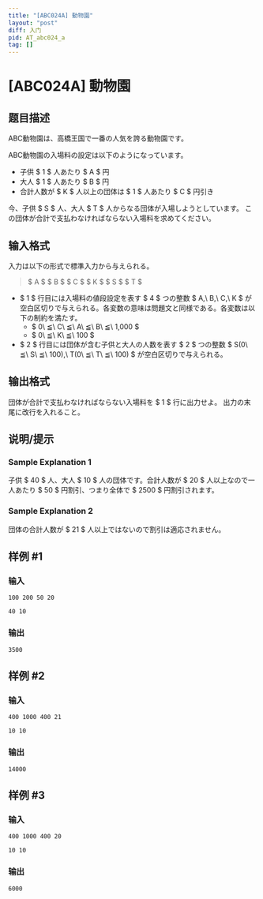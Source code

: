 ```yaml
---
title: "[ABC024A] 動物園"
layout: "post"
diff: 入门
pid: AT_abc024_a
tag: []
---
```


# [ABC024A] 動物園

## 题目描述

[problemUrl]: https://atcoder.jp/contests/abc024/tasks/abc024_a

ABC動物園は、高橋王国で一番の人気を誇る動物園です。

ABC動物園の入場料の設定は以下のようになっています。

- 子供 $ 1 $ 人あたり $ A $ 円
- 大人 $ 1 $ 人あたり $ B $ 円
- 合計人数が $ K $ 人以上の団体は $ 1 $ 人あたり $ C $ 円引き

今、子供 $ S $ 人、大人 $ T $ 人からなる団体が入場しようとしています。 この団体が合計で支払わなければならない入場料を求めてください。

## 输入格式

入力は以下の形式で標準入力から与えられる。

> $ A $ $ B $ $ C $ $ K $ $ S $ $ T $

- $ 1 $ 行目には入場料の値段設定を表す $ 4 $ つの整数 $ A,\ B,\ C,\ K $ が空白区切りで与えられる。各変数の意味は問題文と同様である。各変数は以下の制約を満たす。 
  - $ 0\ ≦\ C\ ≦\ A\ ≦\ B\ ≦\ 1,000 $
  - $ 0\ ≦\ K\ ≦\ 100 $
- $ 2 $ 行目には団体が含む子供と大人の人数を表す $ 2 $ つの整数 $ S(0\ ≦\ S\ ≦\ 100),\ T(0\ ≦\ T\ ≦\ 100) $ が空白区切りで与えられる。

## 输出格式

団体が合計で支払わなければならない入場料を $ 1 $ 行に出力せよ。 出力の末尾に改行を入れること。

## 说明/提示

### Sample Explanation 1

子供 $ 40 $ 人、大人 $ 10 $ 人の団体です。合計人数が $ 20 $ 人以上なので一人あたり $ 50 $ 円割引、つまり全体で $ 2500 $ 円割引されます。

### Sample Explanation 2

団体の合計人数が $ 21 $ 人以上ではないので割引は適応されません。

## 样例 #1

### 输入

```
100 200 50 20
40 10
```

### 输出

```
3500
```

## 样例 #2

### 输入

```
400 1000 400 21
10 10
```

### 输出

```
14000
```

## 样例 #3

### 输入

```
400 1000 400 20
10 10
```

### 输出

```
6000
```

